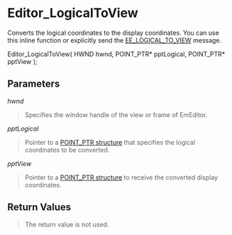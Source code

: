 # Editor\_LogicalToView

Converts the logical coordinates to the display coordinates. You can use this inline function or explicitly send the [EE\_LOGICAL\_TO\_VIEW](../message/ee_logical_to_view) message.

Editor\_LogicalToView( HWND hwnd, POINT\_PTR\* pptLogical, POINT\_PTR\* pptView );

## Parameters

_hwnd_

> Specifies the window handle of the view or frame of EmEditor.

_pptLogical_

> Pointer to a [POINT\_PTR structure](../structure/point_ptr) that specifies the logical coordinates to be
> converted.

_pptView_

> Pointer to a [POINT\_PTR structure](../structure/point_ptr) to receive the converted display coordinates.

## Return Values

> The return value is not used.
